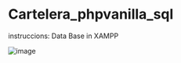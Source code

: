 # Cartelera_phpvanilla_sql

instruccions:
Data Base in XAMPP 

![image](https://user-images.githubusercontent.com/104829298/178791249-a9e9c1c3-3097-4b7e-9afc-a50d55af23a2.png)

